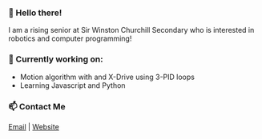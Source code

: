 ### 👋 Hello there!
I am a rising senior at Sir Winston Churchill Secondary who is interested in robotics and computer programming!

### 🔭 Currently working on:
 * Motion algorithm with and X-Drive using 3-PID loops
 * Learning Javascript and Python

### 📫 Contact Me
[Email](patelsag@students.dsbn.org) | [Website](https://sagarpatel211.github.io/)

